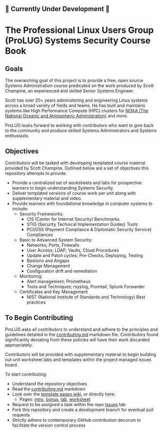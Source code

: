 ## 🚧 Currently Under Development 🚧

# The Professional Linux Users Group (ProLUG) Systems Security Course Book

## Goals

The overarching goal of this project is to provide a free, open source Systems Administration course
predicated on the work produced by Scott Champine, an experienced and skilled Senior Systems Engineer.

Scott has over 20+ years administering and engineering Linux systems across a broad variety of
fields and teams. He has built and maintains systems like High Performance Compute (HPC) clusters
for [NOAA (The National Oceanic and Atmospheric Administration)](https://www.noaa.gov/) and more.

ProLUG looks forward to working with contributors who want to give back to the community and produce
skilled Systems Administrators and Systems enthusiasts.

## Objectives

Contributors will be tasked with developing templated course material provided by Scott Champine.
Outlined below are a set of objectives this repository attempts to provide.

- Provide a centralized set of worksheets and labs for prospective learners to begin understanding Systems Security.
- Deliver templated versions of course work per unit along with supplementary material and video.
- Provide learners with foundational knowledge in computer systems to include:
  - Security Frameworks:
    - CIS (Center for Internet Security) Benchmarks
    - STIG (Security Technical Implementation Guides) Tools
    - PCI/DSS (Payment Compliance & Diplomatic Security Service) Compliances
  - Basic to Advanced System Security:
    - Networks; Ports, Firewalls
    - User Access; LDAP, Vaults, Cloud Procedures
    - Update and Patch cycles; Pre-Checks, Deploying, Testing
    - Bastions and Airgaps
    - Change Management
    - Configuration drift and remediation
  - Monitoring:
    - Alert management; Prometheus
    - Tools and Techniques; rsyslog, Promtail, Splunk Forwarder
  - Certificates and Key Management
    - NIST (National Institute of Standards and Technology) Best practices

## To Begin Contributing

ProLUG asks all contributors to understand and adhere to the principles and guidelines detailed
in the [contributing.md](https://github.com/ProfessionalLinuxUsersGroup/psc/blob/main/src/contributing.md) markdown file.
Contributors found significantly deviating from these policies will have their work discarded appropriately.

Contributors will be provided with supplementary material to begin building out unit worksheet labs
and templates within the project managed issues board.

To start contributing:

- Understand the repository objectives
- Read the [contributing.md](https://github.com/ProfessionalLinuxUsersGroup/psc/blob/main/src/contributing.md) markdown
- Look over the [template pages wiki](https://github.com/ProfessionalLinuxUsersGroup/psc/wiki), or directly here:
  - Pages: [intro](https://github.com/ProfessionalLinuxUsersGroup/psc/blob/main/ref/intro.md),
    [bonus](https://github.com/ProfessionalLinuxUsersGroup/psc/blob/main/ref/ub.md),
    [lab](https://github.com/ProfessionalLinuxUsersGroup/psc/blob/main/ref/ulab.md),
    [worksheet](https://github.com/ProfessionalLinuxUsersGroup/psc/blob/main/ref/uws.md)
- Request to be assigned a task within the repo [Issues](https://github.com/ProfessionalLinuxUsersGroup/psc/issues) tab
- Fork this repository and create a development branch for eventual pull requests
- Strictly adhere to contemporary GitHub contribution decorum to facilitate the version control process
